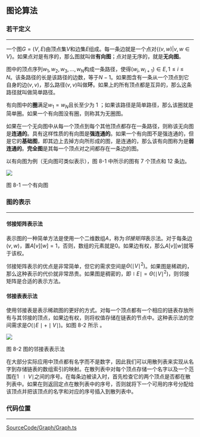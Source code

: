 <!-- @format -->

## 图论算法

### 若干定义

---

一个图$G=(V,E)$由顶点集$V$和边集$E$组成。每一条边就是一个点对$\{(v,w)|v,w \in V \}$。如果点对是有序的，那么图就叫做**有向图**；点对是无序的，就是**无向图**。

图中的顶点序列$w_1,w_2,w_3,...,w_N$构成一条路径，使得$(w_i,w_{i+1}) \in E,1 \leq i \leq N$。该条路径的长是该路径的边数，等于$N-1$。如果图含有一条从一个顶点到它自身的边$(v,v)$，那么路径$(v,v)$叫做**环**。如果上的所有顶点都是互异的，那么这条路径就叫做简单路径。

有向图中的**圈**满足$w_1=w_N$且长至少为 $1$ ；如果该路径是简单路径，那么该圈就是简单圈。如果一个有向图没有圈，则称其为无圈图。

如果在一个无向图中从每一个顶点到每个其他顶点都存在一条路径，则称该无向图是**连通的**。具有这样性质的有向图是**强连通的**。如果一个有向图不是强连通的，但是它的**基础图**，即其边上去掉方向所形成的图，是连通的，那么该有向图称为是**弱连通的**。**完全图**是其每一个顶点对之间都存在一条边的图。

以有向图为例（无向图可类似表示），图 8-1 中所示的图有 $7$ 个顶点和 $12$ 条边。

<image src="../../../Assets/Images/ch8/8-1.png"/>

图 8-1 一个有向图

### 图的表示

---

#### 邻接矩阵表示法

表示图的一种简单方法是使用一个二维数组$A$，称为*邻接矩阵*表示法。对于每条边$(v,w)$，置$A[v][w]=1$，否则，数组的元素就是$0$。如果边有权，那么$A[v][w]$就等于该权。

邻接矩阵表示的优点是非常简单，但它的需求空间是$\Theta(\mid V \mid^2)$。如果图是稀疏的，那么这种表示的代价就非常昂贵。如果图是稠密的，即$\mid E \mid = \Theta(\mid V \mid^2)$，则邻接矩阵是合适的表示方法。

#### 邻接表表示法

使用邻接表是表示稀疏图的更好的方式。对每一个顶点都有一个相应的链表存放所有与其邻接的顶点，如果边有权，则将权值存储在链表的节点中。这种表示法的空间需求是$O(\mid E \mid+\mid V \mid)$。如图 8-2 所示 。

<image src="../../../Assets/Images/ch8/8-2.png"/>

图 8-2 图的邻接表表示法

在大部分实际应用中顶点都有名字而不是数字，因此我们可以用散列表来实现从名字到存储链表的数组索引的映射。在散列表中对每个顶点存储一个名字以及一个范围在$1~\mid V \mid$之间的序号。在每条边被读入时，首先检查它的两个顶点是否都在散列表中。如果在则返回定点在散列表中的序号，否则就将下一个可用的序号分配给该顶点并把该顶点的名字和对应的序号插入到散列表中。

### 代码位置

---

[SourceCode/Graph/Graph.ts](../../../SourceCode/Graph/Graph.ts)

